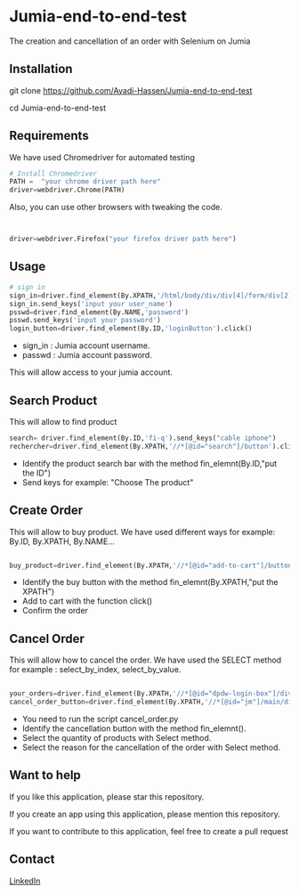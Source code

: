 # Jumia-end-to-end-test
The creation and cancellation of an order with Selenium on Jumia

## Installation
git clone https://github.com/Ayadi-Hassen/Jumia-end-to-end-test

cd Jumia-end-to-end-test

## Requirements
We have used Chromedriver for automated testing


```python
# Install Chromedriver
PATH =  "your chrome driver path here"
driver=webdriver.Chrome(PATH)

```
Also, you can use other browsers with tweaking the code.
```python


driver=webdriver.Firefox("your firefox driver path here")

```


## Usage
```python
# sign in
sign_in=driver.find_element(By.XPATH,'/html/body/div/div[4]/form/div[2]/div[2]/label/input')
sign_in.send_keys('input your user_name')
psswd=driver.find_element(By.NAME,'password')
psswd.send_keys('input your password')
login_button=driver.find_element(By.ID,'loginButton').click()

```
- sign_in : Jumia account username.
- passwd :  Jumia account password.

This will allow access to your jumia account. 

## Search Product 
This will allow to find product 

```python
search= driver.find_element(By.ID,'fi-q').send_keys("cable iphone")
rechercher=driver.find_element(By.XPATH,'//*[@id="search"]/button').click()

```
- Identify the product search bar with the method fin_elemnt(By.ID,"put the ID")
- Send keys for example: "Choose The product"

## Create Order 

This will allow to buy product. We have used different ways for example: By.ID, By.XPATH, By.NAME... 

```python

buy_product=driver.find_element(By.XPATH,'//*[@id="add-to-cart"]/button/span').click()

```
- Identify the buy button with the method fin_elemnt(By.XPATH,"put the XPATH")
- Add to cart with the function click()
- Confirm the order 

## Cancel Order 
This will allow how to cancel the order. We have used the SELECT method for example : select_by_index, select_by_value.

```python

your_orders=driver.find_element(By.XPATH,'//*[@id="dpdw-login-box"]/div/a[2]').click()
cancel_order_button=driver.find_element(By.XPATH,'//*[@id="jm"]/main/div/section/div/div/section[2]/article/div/div[2]/form/button').click()

```
- You need to run the script cancel_order.py 
- Identify the cancellation button with the method fin_elemnt().
- Select the quantity of products with Select method. 
- Select the reason for the cancellation of the order with Select method. 

## Want to help 
If you like this application, please star this repository.

If you create an app using this application, please mention this repository.

If you want to contribute to this application, feel free to create a pull request

## Contact 

[LinkedIn](https://www.linkedin.com/in/hassen-ayadi-8534661ba/)

